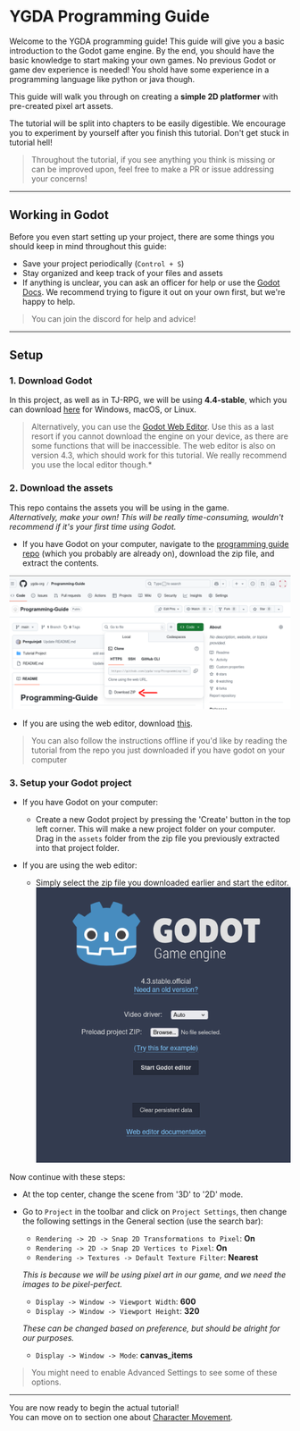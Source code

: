 # YGDA Programming Guide

Welcome to the YGDA programming guide! This guide will give you a basic introduction to the Godot game engine. By the end, you should have the basic knowledge to start making your own games. No previous Godot or game dev experience is needed! You shold have some experience in a programming language like python or java though. 

This guide will walk you through on creating a **simple 2D platformer** with pre-created pixel art assets. 

The tutorial will be split into chapters to be easily digestible. We encourage you to experiment by yourself after you finish this tutorial. Don't get stuck in tutorial hell!

> Throughout the tutorial, if you see anything you think is missing or can be improved upon, feel free to make a PR or issue addressing your concerns!
---

## Working in Godot

Before you even start setting up your project, there are some things you should keep in mind throughout this guide:

- Save your project periodically (`Control + S`)
- Stay organized and keep track of your files and assets
- If anything is unclear, you can ask an officer for help or use the [Godot Docs](https://docs.godotengine.org/en/4.4/). We recommend trying to figure it out on your own first, but we're happy to help.

> You can join the discord for help and advice!

---

## Setup

### 1. Download Godot

In this project, as well as in TJ-RPG, we will be using **4.4-stable**, which you can download [here](https://godotengine.org/download/archive/4.4-stable/) for Windows, macOS, or Linux.  

> Alternatively, you can use the [Godot Web Editor](https://editor.godotengine.org/releases/4.3.stable/godot.editor.html). Use this as a last resort if you cannot download the engine on your device, as there are some functions that will be inaccessible. The web editor is also on version 4.3, which should work for this tutorial. We really recommend you use the local editor though.*

### 2. Download the assets

This repo contains the assets you will be using in the game.  
*Alternatively, make your own! This will be really time-consuming, wouldn't recommend if it's your first time using Godot.*

- If you have Godot on your computer, navigate to the [programming guide repo](https://github.com/ygda-org/Programming-Guide) (which you probably are already on), download the zip file, and extract the contents.

![how to download zip file](./images/setup/clone.png)

- If you are using the web editor, download [this](https://drive.google.com/file/d/1TVeHjCGbOdk_NbcGMKpGJMo8EU4YazeH/view?usp=sharing).

> You can also follow the instructions offline if you'd like by reading the tutorial from the repo you just downloaded if you have godot on your computer

### 3. Setup your Godot project

- If you have Godot on your computer:
  - Create a new Godot project by pressing the 'Create' button in the top left corner. This will make a new project folder on your computer. Drag in the `assets` folder from the zip file you previously extracted into that project folder.

- If you are using the web editor:
  - Simply select the zip file you downloaded earlier and start the editor.\
  ![selecting zip file](./images/setup/web-editor.png)

Now continue with these steps:

- At the top center, change the scene from '3D' to '2D' mode.
- Go to `Project` in the toolbar and click on `Project Settings`, then change the following settings in the General section (use the search bar):  

    - `Rendering -> 2D -> Snap 2D Transformations to Pixel`: **On**
    - `Rendering -> 2D -> Snap 2D Vertices to Pixel`: **On**
    - `Rendering -> Textures -> Default Texture Filter`: **Nearest**

    *This is because we will be using pixel art in our game, and we need the images to be pixel-perfect.*

    - `Display -> Window -> Viewport Width`: **600**
    - `Display -> Window -> Viewport Height`: **320**

    *These can be changed based on preference, but should be alright for our purposes.*

    - `Display -> Window -> Mode`: **canvas_items**
> You might need to enable Advanced Settings to see some of these options.
---

You are now ready to begin the actual tutorial!  
You can move on to section one about [Character Movement](./sections/section-1.md).

